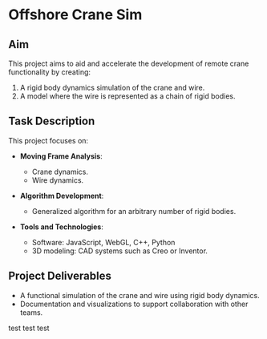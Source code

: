 # Offshore Crane Sim

## Aim

This project aims to aid and accelerate the development of remote crane functionality by creating:
1. A rigid body dynamics simulation of the crane and wire.
2. A model where the wire is represented as a chain of rigid bodies.

## Task Description

This project focuses on:

- **Moving Frame Analysis**:
  - Crane dynamics.
  - Wire dynamics.

- **Algorithm Development**:
  - Generalized algorithm for an arbitrary number of rigid bodies.

- **Tools and Technologies**:
  - Software: JavaScript, WebGL, C++, Python
  - 3D modeling: CAD systems such as Creo or Inventor.

## Project Deliverables

- A functional simulation of the crane and wire using rigid body dynamics.
- Documentation and visualizations to support collaboration with other teams.

test test test